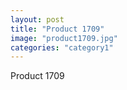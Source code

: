 ```yaml
---
layout: post
title: "Product 1709"
image: "product1709.jpg"
categories: "category1"
---
```

Product 1709
